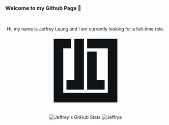### Welcome to my Github Page 👋

<br height=1200>
<p align='center'>Hi, my name is Jeffrey Leung and I am currently looking for a full-time role.</p>
 
<h3 align='center'>
 <a href='http://jeffreyleung.netlify.app/'>
  <img src='https://raw.githubusercontent.com/jef1993/jef1993/main/logo.svg' width=200>
 </a>
</h3>
<br height=100>




<div align='center'>
   <img  height=150 src="https://github-readme-stats.vercel.app/api?username=jef1993&show_icons=true&theme=swift" alt="Jeffrey's 
   GitHub Stats" />
   <img height=150 src='https://github-readme-stats.vercel.app/api/top-langs/?username=jef1993&langs_count=3&theme=swift&layout=compact' alt='Jeffrye's lanuages'>
</div>



